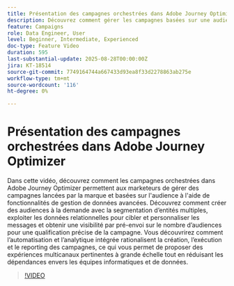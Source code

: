 ```yaml
---
title: Présentation des campagnes orchestrées dans Adobe Journey Optimizer
description: Découvrez comment gérer les campagnes basées sur une audience avec une gestion des données avancée, la segmentation et l’automatisation dans Adobe Journey Optimizer. Rationalisez le marketing multicanal.
feature: Campaigns
role: Data Engineer, User
level: Beginner, Intermediate, Experienced
doc-type: Feature Video
duration: 595
last-substantial-update: 2025-08-28T00:00:00Z
jira: KT-18514
source-git-commit: 7749164744a667433d93ea8f33d2278863ab275e
workflow-type: tm+mt
source-wordcount: '116'
ht-degree: 0%

---
```



# Présentation des campagnes orchestrées dans Adobe Journey Optimizer

Dans cette vidéo, découvrez comment les campagnes orchestrées dans Adobe Journey Optimizer permettent aux marketeurs de gérer des campagnes lancées par la marque et basées sur l&#39;audience à l&#39;aide de fonctionnalités de gestion de données avancées. Découvrez comment créer des audiences à la demande avec la segmentation d’entités multiples, exploiter les données relationnelles pour cibler et personnaliser les messages et obtenir une visibilité par pré-envoi sur le nombre d’audiences pour une qualification précise de la campagne. Vous découvrirez comment l’automatisation et l’analytique intégrée rationalisent la création, l’exécution et le reporting des campagnes, ce qui vous permet de proposer des expériences multicanaux pertinentes à grande échelle tout en réduisant les dépendances envers les équipes informatiques et de données.

>[!VIDEO](https://video.tv.adobe.com/v/3471538/?learn=on&enablevpops)
